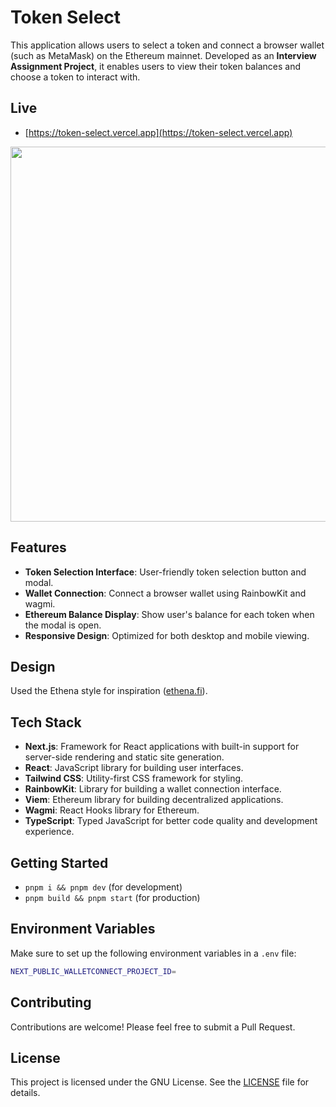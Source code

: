 # Token Select

This application allows users to select a token and connect a browser wallet (such as MetaMask) on the Ethereum mainnet. Developed as an **Interview Assignment Project**, it enables users to view their token balances and choose a token to interact with.

## Live

- [https://token-select.vercel.app](https://token-select.vercel.app)

<img width="600" src="https://github.com/user-attachments/assets/f9eb723f-0dc3-422f-85c9-4933d93ad546">

## Features

- **Token Selection Interface**: User-friendly token selection button and modal.
- **Wallet Connection**: Connect a browser wallet using RainbowKit and wagmi.
- **Ethereum Balance Display**: Show user's balance for each token when the modal is open.
- **Responsive Design**: Optimized for both desktop and mobile viewing.

## Design

Used the Ethena style for inspiration ([ethena.fi](https://ethena.fi)).

## Tech Stack

- **Next.js**: Framework for React applications with built-in support for server-side rendering and static site generation.
- **React**: JavaScript library for building user interfaces.
- **Tailwind CSS**: Utility-first CSS framework for styling.
- **RainbowKit**: Library for building a wallet connection interface.
- **Viem**: Ethereum library for building decentralized applications.
- **Wagmi**: React Hooks library for Ethereum.
- **TypeScript**: Typed JavaScript for better code quality and development experience.

## Getting Started

- `pnpm i && pnpm dev` (for development)
- `pnpm build && pnpm start` (for production)

## Environment Variables

Make sure to set up the following environment variables in a `.env` file:

```sh
NEXT_PUBLIC_WALLETCONNECT_PROJECT_ID=

```

## Contributing

Contributions are welcome! Please feel free to submit a Pull Request.

## License

This project is licensed under the GNU License. See the [LICENSE](LICENSE) file for details.
